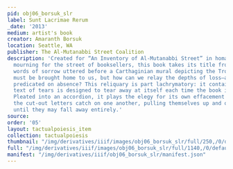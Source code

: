 ```yaml
---
pid: obj06_borsuk_slr
label: Sunt Lacrimae Rerum
_date: '2013'
medium: artist's book
creator: Amaranth Borsuk
location: Seattle, WA
publisher: The Al-Mutanabbi Street Coalition
description: 'Created for “An Inventory of Al-Mutanabbi Street” in homage to and in
  mourning for the street of booksellers, this book takes its title from Aeneas’s
  words of sorrow uttered before a Carthaginian mural depicting the Trojan War. Tragedy
  must be brought home to us, but how can we relay the depths of loss—a very idea
  predicated on absence? This reliquary is part lachrymatory: it contains a book whose
  text of tears is designed to tear away at itself each time the book is displayed.
  Pleated into an accordion, it plays the elegy for its own effacement as, gradually,
  the cut-out letters catch on one another, pulling themselves up and off the page
  until they may fall away entirely.'
source: 
order: '05'
layout: tactualpoiesis_item
collection: tactualpoiesis
thumbnail: "/img/derivatives/iiif/images/obj06_borsuk_slr/full/250,/0/default.jpg"
full: "/img/derivatives/iiif/images/obj06_borsuk_slr/full/1140,/0/default.jpg"
manifest: "/img/derivatives/iiif/obj06_borsuk_slr/manifest.json"
---
```

